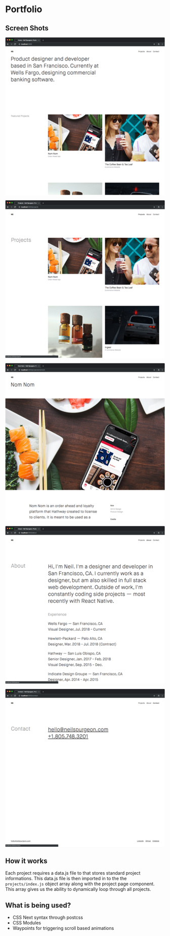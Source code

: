 # Portfolio

## Screen Shots

![home](screenshots/home.png)

![home](screenshots/projects.png)

![home](screenshots/project.png)

![about](screenshots/about.png)

![contact](screenshots/contact.png)

## How it works

Each project requires a data.js file to that stores standard project informations. This data.js file is then imported in to the the `projects/index.js` object array along with the project page component. This array gives us the ability to dynamically loop through all projects.

## What is being used?

- CSS Next syntax through postcss
- CSS Modules
- Waypoints for triggering scroll based animations
